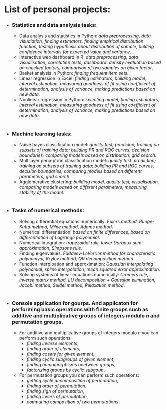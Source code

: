 # List of personal projects:

- ### Statistics and data analysis tasks:
    - Data analysis and statistics in Python: *data preprocessing, data visualation, finding estimators, finding empirical distribution function, testing hypothesis about distribution of sample, bulding confidence intervals for expected value and variance*.
    - Interactive web dashboard in R: *data preprocessing, data visualisation, correlation tests; dashboard: density evaluation based on checked factors, comparison of two samples on given factor*.
    - Basket analysis in Python: *finding frequent item sets*.
    - Linear regression in Excel: *finding estimators, building model, interval estimation, measuring goodness of fit using coefficient of determination, analysis of variance, making predictions based on new data*.
    - Nonlinear regression in Python: *selecting model, finding estimators, interval estimation, measuring goodness of fit using coefficient of determination, analysis of variance, making predictions based on new data*.

#

- ### Machine learning tasks:
   - Naive bayes classification model: *quality test; predicion; training on subsets of training data; buliding PR and ROC curves, decision boundaries; comparing models based on distribution; grid search*.
   - Multilayer perceptron classification model: *quality test. prediction; training on subsets of training data; buliding PR and ROC curves, decision boundaries; comparing models based on different parameters; grid search*.
   - Agglomerative clustering: *building model, quality test, visualisation, comparing models based on different parameters, measuring stability of the model*.

# 

- ### Tasks of numerical methods:
    - Solving differential equations numerically: *Eulers method, Runge-Kutta method, Milne method, Adams method*.
    - Numerical differentiation: *based on finite differences, based on differentiation of Lagrange polynomial*.
    - Numerical integration: *trapezoidal rule, lower Darboux sum approximation, Simpsons rule*.
    - Finding eigenvalues: *Faddeev-LeVerrier method for characteristic polynomyal, Krylov method, QR decomposition method*.
    - Function interploation and approximation: *Gaussian interpolating polynomial, spline interpolation, mean squared error approximation*.
    - Solving systems of linear equations numerically: *Cramers rule, inverse matrix methpd, LU decomposition + Gaussian elimination, Jacobi method, Seidel method, Relaxation method*.

#

- ### Console application for gourps. And applicaton for performing basic operations with finite groups such as additive and multiplicative groups of integers modulo $n$ and permutation groups.
  - For additive and multiplicative groups of integers modulo $n$ you can perform such operations:
    - *finding inverse elements*,
    - *finding order of elements*,
    - *finding cosets for given element*,
    - *finding cyclic subgroups of given element*,
    - *finding homomorphisms beetween groups*,
    - *factorizing groups by cyclic subgoup*.
  - For permutation groups you can perform such operations:
    - *getting cycle decomposition of permutation*,
    - *finding order of permutation*,
    - *finding sign of permutation*,
    - *finding invers of permutation*,
    - *computing composition of two permutations*.
